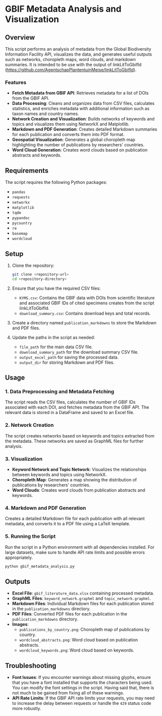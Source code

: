 # GBIF Metadata Analysis and Visualization

## Overview

This script performs an analysis of metadata from the Global Biodiversity Information Facility API, visualizes the data, and generates useful outputs such as networks, choropleth maps, word clouds, and markdown summaries.
It is intended to be use with the output of linkLitToGbifId (https://github.com/AgentschapPlantentuinMeise/linkLitToGbifId).
### Features

- **Fetch Metadata from GBIF API**: Retrieves metadata for a list of DOIs from the GBIF API.
- **Data Processing**: Cleans and organizes data from CSV files, calculates statistics, and enriches metadata with additional information such as taxon names and country names.
- **Network Creation and Visualization**: Builds networks of keywords and topics and visualizes them using NetworkX and Matplotlib.
- **Markdown and PDF Generation**: Creates detailed Markdown summaries for each publication and converts them into PDF format.
- **Geospatial Visualization**: Generates a global choropleth map highlighting the number of publications by researchers' countries.
- **Word Cloud Generation**: Creates word clouds based on publication abstracts and keywords.

## Requirements

The script requires the following Python packages:

- `pandas`
- `requests`
- `networkx`
- `matplotlib`
- `tqdm`
- `pypandoc`
- `pycountry`
- `re`
- `basemap`
- `wordcloud`


## Setup

1. Clone the repository:

   ```bash
   git clone <repository-url>
   cd <repository-directory>
   ```

2. Ensure that you have the required CSV files:
   - `KYMS.csv`: Contains the GBIF data with DOIs from scientific literature and associated GBIF IDs of cited specimens creates from the script linkLitToGbifId.
   - `download_summary.csv`: Contains download keys and total records.

3. Create a directory named `publication_markdowns` to store the Markdown and PDF files.

4. Update the paths in the script as needed:
   - `file_path` for the main data CSV file.
   - `download_summary_path` for the download summary CSV file.
   - `output_excel_path` for saving the processed data.
   - `output_dir` for storing Markdown and PDF files.

## Usage

### 1. Data Preprocessing and Metadata Fetching
The script reads the CSV files, calculates the number of GBIF IDs associated with each DOI, and fetches metadata from the GBIF API. The relevant data is stored in a DataFrame and saved to an Excel file.

### 2. Network Creation
The script creates networks based on keywords and topics extracted from the metadata. These networks are saved as GraphML files for further analysis.

### 3. Visualization
- **Keyword Network and Topic Network**: Visualizes the relationships between keywords and topics using NetworkX.
- **Choropleth Map**: Generates a map showing the distribution of publications by researchers' countries.
- **Word Clouds**: Creates word clouds from publication abstracts and keywords.

### 4. Markdown and PDF Generation
Creates a detailed Markdown file for each publication with all relevant metadata, and converts it to a PDF file using a LaTeX template.

### 5. Running the Script
Run the script in a Python environment with all dependencies installed. For large datasets, make sure to handle API rate limits and possible errors appropriately.

```bash
python gbif_metadata_analysis.py
```

## Outputs

- **Excel File**: `gbif_literature_data.xlsx` containing processed metadata.
- **GraphML Files**: `keyword_network.graphml` and `topic_network.graphml`.
- **Markdown Files**: Individual Markdown files for each publication stored in the `publication_markdowns` directory.
- **PDF Files**: Converted PDF files for each publication in the `publication_markdowns` directory.
- **Images**:
  - `publications_by_country.png`: Choropleth map of publications by country.
  - `wordcloud_abstracts.png`: Word cloud based on publication abstracts.
  - `wordcloud_keywords.png`: Word cloud based on keywords.

## Troubleshooting

- **Font Issues**: If you encounter warnings about missing glyphs, ensure that you have a font installed that supports the characters being used. You can modify the font settings in the script. Having said that, there is not much to be gained from fixing all of these warnings.
- **API Rate Limits**: If the GBIF API rate limits your requests, you may need to increase the delay between requests or handle the `429` status code more robustly.